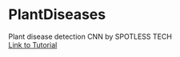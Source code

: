 # PlantDiseases
Plant disease detection CNN by SPOTLESS TECH <br>
<a href='https://www.youtube.com/watch?v=Wdw7BZP4XrA&amp;list=PLvz5lCwTgdXDNcXEVwwHsb9DwjNXZGsoy&amp;index=1&amp;t=0s'> Link to Tutorial </a>
